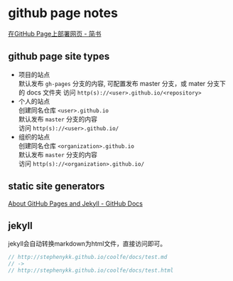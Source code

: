 # github page notes

[在GitHub Page上部署网页 - 简书](https://www.jianshu.com/p/5f3effb3eaad)

## github page site types
- 项目的站点  
  默认发布 `gh-pages` 分支的内容, 可配置发布 master 分支，或 mater 分支下的 docs 文件夹
  访问 `http(s)://<user>.github.io/<repository>`
- 个人的站点  
  创建同名仓库 `<user>.github.io`   
  默认发布 `master` 分支的内容   
  访问 `http(s)://<user>.github.io/`
- 组织的站点  
  创建同名仓库 `<organization>.github.io`  
  默认发布 `master` 分支的内容   
  访问 `http(s)://<organization>.github.io/`


## static site generators
[About GitHub Pages and Jekyll - GitHub Docs](https://docs.github.com/en/github/working-with-github-pages/about-github-pages-and-jekyll)

## jekyll
jekyll会自动转换markdown为html文件，直接访问即可。
```js
// http://stephenykk.github.io/coolfe/docs/test.md
// -> 
// http://stephenykk.github.io/coolfe/docs/test.html
```
